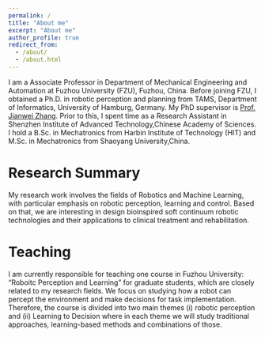 ```yaml
---
permalink: /
title: "About me"
excerpt: "About me"
author_profile: true
redirect_from: 
  - /about/
  - /about.html
---
```

I am a Associate Professor in Department of Mechanical Engineering and Automation at Fuzhou University (FZU), Fuzhou, China. Before joining FZU, I obtained a Ph.D. in robotic perception and planning from TAMS, Department of Informatics, University of Hamburg, Germany. My PhD supervisor is [Prof. Jianwei Zhang](https://tams.informatik.uni-hamburg.de/people/zhang/). Prior to this, I spent time as a Research Assistant in Shenzhen Institute of Advanced Technology,Chinese Academy of Sciences. I hold a B.Sc. in Mechatronics from Harbin Institute of Technology (HIT) and M.Sc. in Mechatronics from Shaoyang University,China.

Research Summary
======
My research work involves the fields of Robotics and Machine Learning, with particular emphasis on robotic perception, learning and control. Based on that, we are interesting in design bioinspired soft continuum robotic technologies and their applications to clinical treatment and rehabilitation.

Teaching
======
I am currently responsible for teaching one course in Fuzhou University: “Roboitc Perception and Learning” for graduate students, which are closely related to my research fields. We focus on studying how a robot can percept the environment and make decisions for task implementation. Therefore, the course is divided into two main themes (i) robotic perception and (ii) Learning to Decision where in each theme we will study traditional approaches, learning-based methods and combinations of those. 
